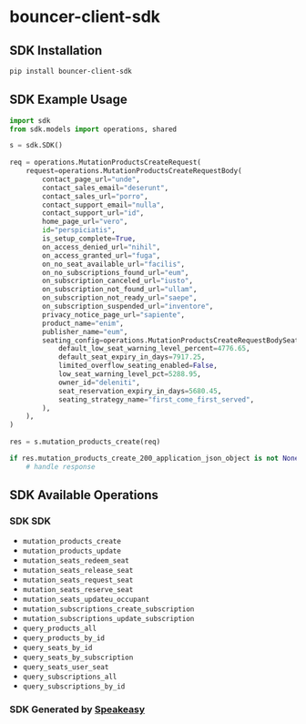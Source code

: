 # bouncer-client-sdk

<!-- Start SDK Installation -->
## SDK Installation

```bash
pip install bouncer-client-sdk
```
<!-- End SDK Installation -->

## SDK Example Usage
<!-- Start SDK Example Usage -->
```python
import sdk
from sdk.models import operations, shared

s = sdk.SDK()
   
req = operations.MutationProductsCreateRequest(
    request=operations.MutationProductsCreateRequestBody(
        contact_page_url="unde",
        contact_sales_email="deserunt",
        contact_sales_url="porro",
        contact_support_email="nulla",
        contact_support_url="id",
        home_page_url="vero",
        id="perspiciatis",
        is_setup_complete=True,
        on_access_denied_url="nihil",
        on_access_granted_url="fuga",
        on_no_seat_available_url="facilis",
        on_no_subscriptions_found_url="eum",
        on_subscription_canceled_url="iusto",
        on_subscription_not_found_url="ullam",
        on_subscription_not_ready_url="saepe",
        on_subscription_suspended_url="inventore",
        privacy_notice_page_url="sapiente",
        product_name="enim",
        publisher_name="eum",
        seating_config=operations.MutationProductsCreateRequestBodySeatingConfig(
            default_low_seat_warning_level_percent=4776.65,
            default_seat_expiry_in_days=7917.25,
            limited_overflow_seating_enabled=False,
            low_seat_warning_level_pct=5288.95,
            owner_id="deleniti",
            seat_reservation_expiry_in_days=5680.45,
            seating_strategy_name="first_come_first_served",
        ),
    ),
)
    
res = s.mutation_products_create(req)

if res.mutation_products_create_200_application_json_object is not None:
    # handle response
```
<!-- End SDK Example Usage -->

<!-- Start SDK Available Operations -->
## SDK Available Operations

### SDK SDK

* `mutation_products_create`
* `mutation_products_update`
* `mutation_seats_redeem_seat`
* `mutation_seats_release_seat`
* `mutation_seats_request_seat`
* `mutation_seats_reserve_seat`
* `mutation_seats_updateu_occupant`
* `mutation_subscriptions_create_subscription`
* `mutation_subscriptions_update_subscription`
* `query_products_all`
* `query_products_by_id`
* `query_seats_by_id`
* `query_seats_by_subscription`
* `query_seats_user_seat`
* `query_subscriptions_all`
* `query_subscriptions_by_id`
<!-- End SDK Available Operations -->

### SDK Generated by [Speakeasy](https://docs.speakeasyapi.dev/docs/using-speakeasy/client-sdks)
